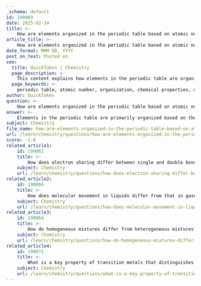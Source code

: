 ```yaml
---
_schema: default
id: 190069
date: 2025-02-24
title: >-
    How are elements organized in the periodic table based on atomic number and mass?
article_title: >-
    How are elements organized in the periodic table based on atomic number and mass?
date_format: MMM DD, YYYY
post_on_text: Posted on
seo:
  title: QuickTakes | Chemistry
  page_description: >-
    This content explains how elements in the periodic table are organized primarily by atomic number, which reflects their unique identification and chemical properties.
  page_keywords: >-
    periodic table, atomic number, organization, chemical properties, metals, non-metals, noble gases, atomic mass, isotopes, elemental properties
author: QuickTakes
question: >-
    How are elements organized in the periodic table based on atomic number and mass?
answer: >-
    Elements in the periodic table are primarily organized based on their atomic number, which is defined as the number of protons in the nucleus of an atom. This organization is crucial because the atomic number uniquely identifies each element; no two elements can have the same atomic number. For example, carbon has an atomic number of 6, indicating it has six protons in its nucleus. \n\nThe periodic table is arranged in ascending order of atomic numbers, which allows for a systematic classification of elements. As you move from left to right across a period, the atomic number increases, and this arrangement reflects the periodic trends in elemental properties.\n\nIn addition to atomic number, elements are also grouped based on similar chemical properties. For instance, elements are categorized into metals, non-metals, and noble gases, among other classifications. This grouping is influenced by the atomic structure, particularly the arrangement of electrons, which is determined by the atomic number. Elements with similar atomic numbers often exhibit similar chemical behaviors, leading to their placement in the same group or column of the periodic table.\n\nWhile atomic mass is also a property associated with elements, it is not the primary organizing principle of the periodic table. Atomic mass can vary due to the presence of isotopes (atoms of the same element with different numbers of neutrons), but the atomic number remains constant for each element. \n\nIn summary, the periodic table is organized by increasing atomic number, which determines the identity and chemical behavior of elements, while also allowing for the classification of elements based on their properties.
subject: Chemistry
file_name: how-are-elements-organized-in-the-periodic-table-based-on-atomic-number-and-mass.md
url: /learn/chemistry/questions/how-are-elements-organized-in-the-periodic-table-based-on-atomic-number-and-mass
score: -1.0
related_article1:
    id: 190062
    title: >-
        How does electron sharing differ between single and double bonds?
    subject: Chemistry
    url: /learn/chemistry/questions/how-does-electron-sharing-differ-between-single-and-double-bonds
related_article2:
    id: 190066
    title: >-
        How does molecular movement in liquids differ from that in gases?
    subject: Chemistry
    url: /learn/chemistry/questions/how-does-molecular-movement-in-liquids-differ-from-that-in-gases
related_article3:
    id: 190064
    title: >-
        How do homogeneous mixtures differ from heterogeneous mixtures?
    subject: Chemistry
    url: /learn/chemistry/questions/how-do-homogeneous-mixtures-differ-from-heterogeneous-mixtures
related_article4:
    id: 190071
    title: >-
        What is a key property of transition metals that distinguishes them from main group elements?
    subject: Chemistry
    url: /learn/chemistry/questions/what-is-a-key-property-of-transition-metals-that-distinguishes-them-from-main-group-elements
---
```


&nbsp;